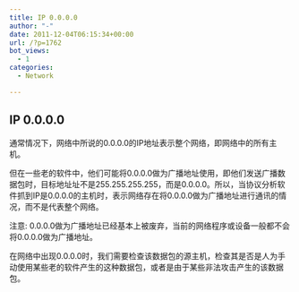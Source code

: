 ```yaml
---
title: IP 0.0.0.0
author: "-"
date: 2011-12-04T06:15:34+00:00
url: /?p=1762
bot_views:
  - 1
categories:
  - Network

---
```

## IP 0.0.0.0
通常情况下，网络中所说的0.0.0.0的IP地址表示整个网络，即网络中的所有主机。
  
但在一些老的软件中，他们可能将0.0.0.0做为广播地址使用，即他们发送广播数据包时，目标地址址不是255.255.255.255，而是0.0.0.0。所以，当协议分析软件抓到IP是0.0.0.0的主机时，表示网络存在将0.0.0.0做为广播地址进行通讯的情况，而不是代表整个网络。
  
注意: 0.0.0.0做为广播地址已经基本上被废弃，当前的网络程序或设备一般都不会将0.0.0.0做为广播地址。
  
在网络中出现0.0.0.0时，我们需要检查该数据包的源主机，检查其是否是人为手动使用某些老的软件产生的这种数据包，或者是由于某些非法攻击产生的该数据包。